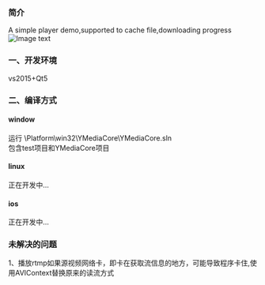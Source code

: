 ### 简介
A simple player demo,supported to cache file,downloading progress
![Image text](https://github.com/what951006/YMediaPlayer/blob/dev/README/pic_0.png)

### 一、开发环境
vs2015+Qt5
### 二、编译方式
#### window
运行 \Platform\win32\YMediaCore\YMediaCore.sln \
包含test项目和YMediaCore项目
#### linux
正在开发中...
#### ios
正在开发中...

### 未解决的问题
1、播放rtmp如果源视频网络卡，即卡在获取流信息的地方，可能导致程序卡住,使用AVIContext替换原来的读流方式

